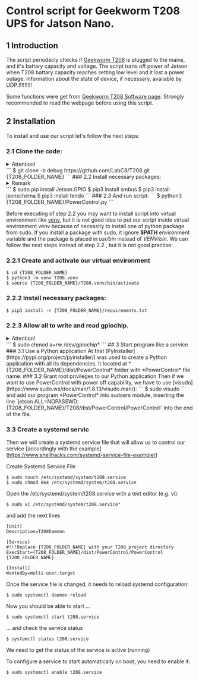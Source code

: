 # Control script for Geekworm T208 UPS for Jatson Nano.

## 1 Introduction
The script periodecly checks if [Geekworm T208](https://wiki.geekworm.com/T208) is plugged to the mains, and it's battary capacity and voltage.
The script turns off power of Jetson when T208 battary capacity reaches setting low level and it lost a power outage.
Information about the state of device, if necessary, available by UDP.!!!!!!!!!

Some functions were get from [Geekworm T208 Software page](https://wiki.geekworm.com/T208-Software). Strongly recommended to read the webpage before using this script.

## 2 Installation
To install and use our script let's follow the next steps:
### 2.1 Clone the code:
<details>
<summary>Attention!</summary> 
You must use your own T208 script path. {T208_FOLDER_NAME} is only alias. In my case e.g. it is */home/jetson/T208*
</details>
```
$ git clone -b debug https://github.com/LabC8/T208.git {T208_FOLDER_NAME}
```
### 2.2 Install necessary packages:
<details>
<summary>Remark</summary> 
I hadn't to install `Jetson.GPIO` module, it had been installed on my Jetson Nano by default.
</details>
```
$ sudo pip install Jetson.GPIO
$ pip3 install smbus
$ pip3 install jsonschema
$ pip3 install tendo
```
### 2.3 And run script:
```
$ python3 {T208_FOLDER_NAME}/PowerControl.py
```

Before executing of step 2.2 you may want to install script into virtual environment like [venv](https://docs.python.org/3/library/venv.html), but it is not good idea to put our script inside virtual environment venv because of necessity to install one of python package from sudo. If you install a package with sudo, it ignore **$PATH** environment variable and the package is placed in *usr/bin* instead of *VENV/bin*.
We can follow the next steps instead of step 2.2 , but it is not good practise:

### 2.2.1 Create and activate our virtual environment
```
$ cd {T208_FOLDER_NAME}
$ python3 -m venv T208.venv
$ source {T208_FOLDER_NAME}/T208.venv/bin/activate
```
### 2.2.2 Install necessary packages:
```
$ pip3 install -r {T208_FOLDER_NAME}/requirements.txt
```
### 2.2.3 Allow all to write and read gpiochip. 
<details>
<summary>Attention!</summary> 
This command will cause the following message to show *"{T208_FOLDER_NAME}/T208.venv/lib/python3.6/site-packages/Jetson/GPIO/gpio_event.py:182: RuntimeWarning: Event not found".*
Script shows it at execution of instruction `"GPIO.cleanup()"` before finish as in case venv is active, so in case venv was disactivated. Maybe there is a better solution, but I didn't look for it.
</details>
```	
$ sudo chmod a+rw /dev/gpiochip*
```
## 3 Start program like a service
### 3.1 Use a Python application 
At first [PyInstaller](https://pypi.org/project/pyinstaller/) was used to create a Python application with all its dependencies. It located at *{T208_FOLDER_NAME}/dist/PowerControl* folder with *PowerControl* file name.
### 3.2 Grant root privileges to our Python application 
Then if we want to use PowerControl with power off capability, we have to use [visudo](https://www.sudo.ws/docs/man/1.8.13/visudo.man/): 
```
$ sudo visudo
```
and add our program *PowerControl* into sudoers module, inserting the line `jetson ALL=NOPASSWD: {T208_FOLDER_NAME}/T208/dist/PowerControl/PowerControl` into the end of the file.

### 3.3 Create a systemd servic
Then we will create a systemd service file that will allow us to control our service [accordingly with the example] (https://www.shellhacks.com/systemd-service-file-example/)

Create Systemd Service File
```
$ sudo touch /etc/systemd/system/t208.service
$ sudo chmod 664 /etc/systemd/system/t208.service
```
Open the /etc/systemd/system/t208.service with a text editor (e.g. vi): 
```
$ sudo vi /etc/systemd/system/t208.service" 
```
and add the next lines
```
[Unit]
Description=T208Daemon

[Service]
#!!!Replace {T208_FOLDER_NAME} with your T208 project directory
ExecStart={T208_FOLDER_NAME}/dist/PowerControl/PowerControl {T208_FOLDER_NAME}

[Install]
WantedBy=multi-user.target
```
Once the service file is changed, it needs to reload systemd configuration:
```
$ sudo systemctl daemon-reload
```
Now you should be able to start ...
```
$ sudo systemctl start t208.service
```
... and check the service status
```
$ systemctl status t208.service
```
We need to get the status of the service is active (running)

To configure a service to start automatically on boot, you need to enable it:
```
$ sudo systemctl enable t208.service
```